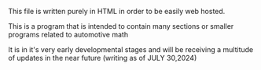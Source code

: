 This file is written purely in HTML in order to be easily web hosted. 

This is a program that is intended to contain many sections or smaller programs related to automotive math

It is in it's very early developmental stages and will be receiving a multitude of updates in the near future (writing as of JULY 30,2024)

